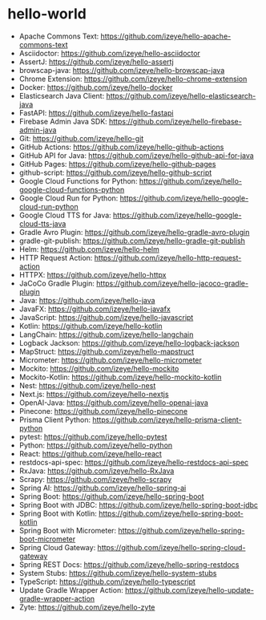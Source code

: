 # hello-world

* Apache Commons Text: https://github.com/izeye/hello-apache-commons-text
* Asciidoctor: https://github.com/izeye/hello-asciidoctor
* AssertJ: https://github.com/izeye/hello-assertj
* browscap-java: https://github.com/izeye/hello-browscap-java
* Chrome Extension: https://github.com/izeye/hello-chrome-extension
* Docker: https://github.com/izeye/hello-docker
* Elasticsearch Java Client: https://github.com/izeye/hello-elasticsearch-java
* FastAPI: https://github.com/izeye/hello-fastapi
* Firebase Admin Java SDK: https://github.com/izeye/hello-firebase-admin-java
* Git: https://github.com/izeye/hello-git
* GitHub Actions: https://github.com/izeye/hello-github-actions
* GitHub API for Java: https://github.com/izeye/hello-github-api-for-java
* GitHub Pages: https://github.com/izeye/hello-github-pages
* github-script: https://github.com/izeye/hello-github-script
* Google Cloud Functions for Python: https://github.com/izeye/hello-google-cloud-functions-python
* Google Cloud Run for Python: https://github.com/izeye/hello-google-cloud-run-python
* Google Cloud TTS for Java: https://github.com/izeye/hello-google-cloud-tts-java
* Gradle Avro Plugin: https://github.com/izeye/hello-gradle-avro-plugin
* gradle-git-publish: https://github.com/izeye/hello-gradle-git-publish
* Helm: https://github.com/izeye/hello-helm
* HTTP Request Action: https://github.com/izeye/hello-http-request-action
* HTTPX: https://github.com/izeye/hello-httpx
* JaCoCo Gradle Plugin: https://github.com/izeye/hello-jacoco-gradle-plugin
* Java: https://github.com/izeye/hello-java
* JavaFX: https://github.com/izeye/hello-javafx
* JavaScript: https://github.com/izeye/hello-javascript
* Kotlin: https://github.com/izeye/hello-kotlin
* LangChain: https://github.com/izeye/hello-langchain
* Logback Jackson: https://github.com/izeye/hello-logback-jackson
* MapStruct: https://github.com/izeye/hello-mapstruct
* Micrometer: https://github.com/izeye/hello-micrometer
* Mockito: https://github.com/izeye/hello-mockito
* Mockito-Kotlin: https://github.com/izeye/hello-mockito-kotlin
* Nest: https://github.com/izeye/hello-nest
* Next.js: https://github.com/izeye/hello-nextjs
* OpenAI-Java: https://github.com/izeye/hello-openai-java
* Pinecone: https://github.com/izeye/hello-pinecone
* Prisma Client Python: https://github.com/izeye/hello-prisma-client-python
* pytest: https://github.com/izeye/hello-pytest
* Python: https://github.com/izeye/hello-python
* React: https://github.com/izeye/hello-react
* restdocs-api-spec: https://github.com/izeye/hello-restdocs-api-spec
* RxJava: https://github.com/izeye/hello-RxJava
* Scrapy: https://github.com/izeye/hello-scrapy
* Spring AI: https://github.com/izeye/hello-spring-ai
* Spring Boot: https://github.com/izeye/hello-spring-boot
* Spring Boot with JDBC: https://github.com/izeye/hello-spring-boot-jdbc
* Spring Boot with Kotlin: https://github.com/izeye/hello-spring-boot-kotlin
* Spring Boot with Micrometer: https://github.com/izeye/hello-spring-boot-micrometer
* Spring Cloud Gateway: https://github.com/izeye/hello-spring-cloud-gateway
* Spring REST Docs: https://github.com/izeye/hello-spring-restdocs
* System Stubs: https://github.com/izeye/hello-system-stubs
* TypeScript: https://github.com/izeye/hello-typescript
* Update Gradle Wrapper Action: https://github.com/izeye/hello-update-gradle-wrapper-action
* Zyte: https://github.com/izeye/hello-zyte
